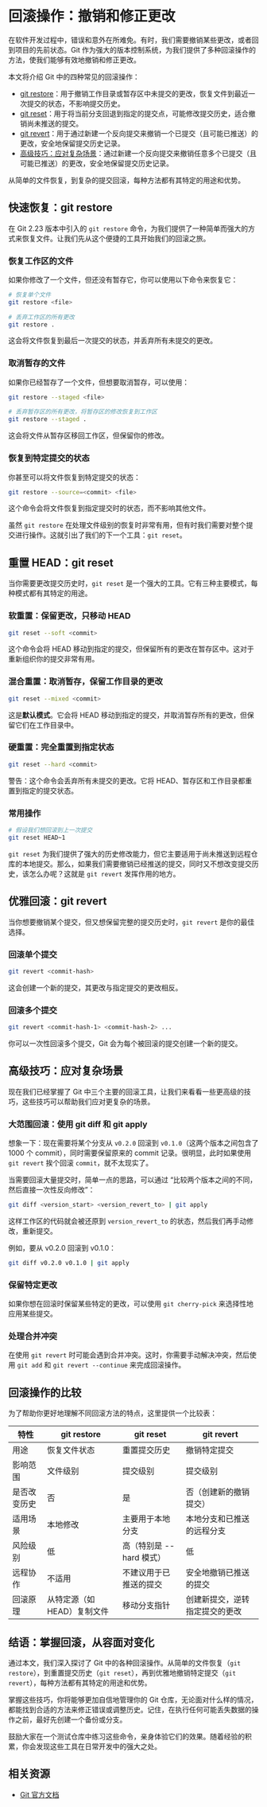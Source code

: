 # 回滚操作：撤销和修正更改

在软件开发过程中，错误和意外在所难免。有时，我们需要撤销某些更改，或者回到项目的先前状态。Git 作为强大的版本控制系统，为我们提供了多种回滚操作的方法，使我们能够有效地撤销和修正更改。

本文将介绍 Git 中的四种常见的回滚操作：

- [git restore](#快速恢复git-restore)：用于撤销工作目录或暂存区中未提交的更改，恢复文件到最近一次提交的状态，不影响提交历史。
- [git reset](#重置-headgit-reset)：用于将当前分支回退到指定的提交点，可能修改提交历史，适合撤销尚未推送的提交。
- [git revert](#优雅回滚git-revert)：用于通过新建一个反向提交来撤销一个已提交（且可能已推送）的更改，安全地保留提交历史记录。
- [高级技巧：应对复杂场景](#高级技巧应对复杂场景)：通过新建一个反向提交来撤销任意多个已提交（且可能已推送）的更改，安全地保留提交历史记录。

从简单的文件恢复，到复杂的提交回滚，每种方法都有其特定的用途和优势。

## 快速恢复：git restore

在 Git 2.23 版本中引入的 `git restore` 命令，为我们提供了一种简单而强大的方式来恢复文件。让我们先从这个便捷的工具开始我们的回滚之旅。

### 恢复工作区的文件

如果你修改了一个文件，但还没有暂存它，你可以使用以下命令来恢复它：

```bash
# 恢复单个文件
git restore <file>
 
# 丢弃工作区的所有更改
git restore .
```

这会将文件恢复到最后一次提交的状态，并丢弃所有未提交的更改。

### 取消暂存的文件

如果你已经暂存了一个文件，但想要取消暂存，可以使用：

```bash
git restore --staged <file>
 
# 丢弃暂存区的所有更改，将暂存区的修改恢复到工作区
git restore --staged .
```

这会将文件从暂存区移回工作区，但保留你的修改。

### 恢复到特定提交的状态

你甚至可以将文件恢复到特定提交的状态：

```bash
git restore --source=<commit> <file>
```

这个命令会将文件恢复到指定提交时的状态，而不影响其他文件。

虽然 `git restore` 在处理文件级别的恢复时非常有用，但有时我们需要对整个提交进行操作。这就引出了我们的下一个工具：`git reset`。

## 重置 HEAD：git reset

当你需要更改提交历史时，`git reset` 是一个强大的工具。它有三种主要模式，每种模式都有其特定的用途。

### 软重置：保留更改，只移动 HEAD

```bash
git reset --soft <commit>
```

这个命令会将 HEAD 移动到指定的提交，但保留所有的更改在暂存区中。这对于重新组织你的提交非常有用。

### 混合重置：取消暂存，保留工作目录的更改

```bash
git reset --mixed <commit>
```

这是**默认模式**。它会将 HEAD 移动到指定的提交，并取消暂存所有的更改，但保留它们在工作目录中。

### 硬重置：完全重置到指定状态

```bash
git reset --hard <commit>
```

警告：这个命令会丢弃所有未提交的更改。它将 HEAD、暂存区和工作目录都重置到指定的提交状态。

### 常用操作

```bash
# 假设我们想回滚到上一次提交
git reset HEAD~1
```

`git reset` 为我们提供了强大的历史修改能力，但它主要适用于尚未推送到远程仓库的本地提交。那么，如果我们需要撤销已经推送的提交，同时又不想改变提交历史，该怎么办呢？这就是 `git revert` 发挥作用的地方。

## 优雅回滚：git revert

当你想要撤销某个提交，但又想保留完整的提交历史时，`git revert` 是你的最佳选择。

### 回滚单个提交

```bash
git revert <commit-hash>
```

这会创建一个新的提交，其更改与指定提交的更改相反。

### 回滚多个提交

```bash
git revert <commit-hash-1> <commit-hash-2> ...
```

你可以一次性回滚多个提交，Git 会为每个被回滚的提交创建一个新的提交。

## 高级技巧：应对复杂场景

现在我们已经掌握了 Git 中三个主要的回滚工具，让我们来看看一些更高级的技巧，这些技巧可以帮助我们应对更复杂的场景。

### 大范围回滚：使用 git diff 和 git apply

想象一下：现在需要将某个分支从 `v0.2.0` 回滚到 `v0.1.0`（这两个版本之间包含了 1000 个 commit），同时需要保留原来的 commit 记录。很明显，此时如果使用 `git revert` 挨个回滚 `commit`，就不太现实了。

当需要回滚大量提交时，简单一点的思路，可以通过 “比较两个版本之间的不同，然后直接一次性反向修改”：

```bash
git diff <version_start> <version_revert_to> | git apply
```

这样工作区的代码就会被还原到 `version_revert_to` 的状态，然后我们再手动修改，重新提交。

例如，要从 v0.2.0 回滚到 v0.1.0：

```bash
git diff v0.2.0 v0.1.0 | git apply
```

### 保留特定更改

如果你想在回滚时保留某些特定的更改，可以使用 `git cherry-pick` 来选择性地应用某些提交。

### 处理合并冲突

在使用 `git revert` 时可能会遇到合并冲突。这时，你需要手动解决冲突，然后使用 `git add` 和 `git revert --continue` 来完成回滚操作。

## 回滚操作的比较

为了帮助你更好地理解不同回滚方法的特点，这里提供一个比较表：

| 特性         | git restore                | git reset                | git revert                     |
| ------------ | -------------------------- | ------------------------ | ------------------------------ |
| 用途         | 恢复文件状态               | 重置提交历史             | 撤销特定提交                   |
| 影响范围     | 文件级别                   | 提交级别                 | 提交级别                       |
| 是否改变历史 | 否                         | 是                       | 否（创建新的撤销提交）         |
| 适用场景     | 本地修改                   | 主要用于本地分支         | 本地分支和已推送的远程分支     |
| 风险级别     | 低                         | 高（特别是 --hard 模式） | 低                             |
| 远程协作     | 不适用                     | 不建议用于已推送的提交   | 安全地撤销已推送的提交         |
| 回滚原理     | 从特定源（如HEAD）复制文件 | 移动分支指针             | 创建新提交，逆转指定提交的更改 |

## 结语：掌握回滚，从容面对变化

通过本文，我们深入探讨了 Git 中的各种回滚操作。从简单的文件恢复（`git restore`），到重置提交历史（`git reset`），再到优雅地撤销特定提交（`git revert`），每种方法都有其特定的用途和优势。

掌握这些技巧，你将能够更加自信地管理你的 Git 仓库，无论面对什么样的情况，都能找到合适的方法来修正错误或调整历史。记住，在执行任何可能丢失数据的操作之前，最好先创建一个备份或分支。

鼓励大家在一个测试仓库中练习这些命令，亲身体验它们的效果。随着经验的积累，你会发现这些工具在日常开发中的强大之处。

## 相关资源

- [Git 官方文档](https://git-scm.com/doc)
